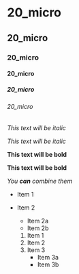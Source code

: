 # 20_micro
## 20_micro
### 20_micro
#### 20_micro
##### 20_micro
###### 20_micro

*This text will be italic*

_This text will be italic_

**This text will be bold**

__This text will be bold__

*You **can** combine them*

* Item 1
* Item 2
  * Item 2a
  * Item 2b
  
  1. Item 1
  2. Item 2
  3. Item 3
     * Item 3a
     * Item 3b
